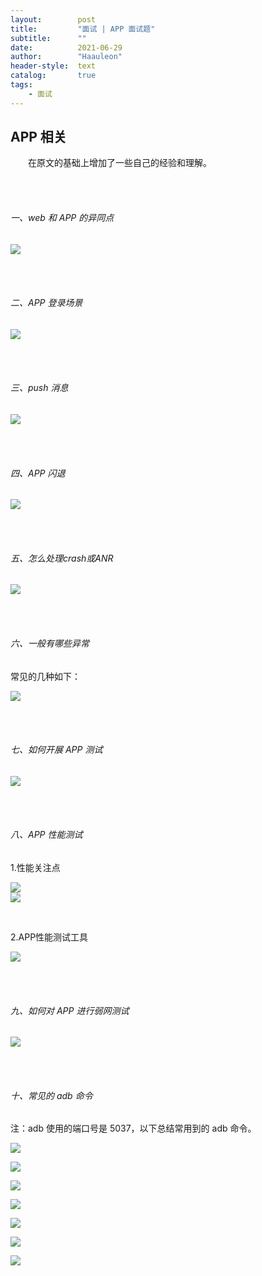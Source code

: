 ```yaml
---
layout:        post
title:         "面试 | APP 面试题"
subtitle:      ""
date:          2021-06-29
author:        "Haauleon"
header-style:  text
catalog:       true
tags:
    - 面试
---
```


## APP 相关
&emsp;&emsp;在原文的基础上增加了一些自己的经验和理解。

<br><br>

###### 一、web 和 APP 的异同点
![](\haauleon\img\in-post\post-other\2021-06-29-interview-1.jpg)   

<br><br>

###### 二、APP 登录场景        
![](\haauleon\img\in-post\post-other\2021-06-29-interview-2.jpg)


<br><br>

###### 三、push 消息       
![](\haauleon\img\in-post\post-other\2021-06-29-interview-3.jpg)    

<br><br>

###### 四、APP 闪退       
![](\haauleon\img\in-post\post-other\2021-06-29-interview-4.jpg)
               

<br><br>

###### 五、怎么处理crash或ANR
![](\haauleon\img\in-post\post-other\2021-06-29-interview-5.jpg)        

<br><br>

###### 六、一般有哪些异常
常见的几种如下：          

![](\haauleon\img\in-post\post-other\2021-06-29-interview-6.jpg)            

<br><br>

###### 七、如何开展 APP 测试
![](\haauleon\img\in-post\post-other\2021-06-29-interview-7.jpg)


<br><br>

###### 八、APP 性能测试
1.性能关注点          

![](\haauleon\img\in-post\post-other\2021-06-29-interview-8.jpg)       
![](\haauleon\img\in-post\post-other\2021-06-29-interview-9.jpg)       

<br>

2.APP性能测试工具         

![](\haauleon\img\in-post\post-other\2021-06-29-interview-10.jpg)      

<br><br>

###### 九、如何对 APP 进行弱网测试
![](\haauleon\img\in-post\post-other\2021-06-29-interview-11.jpg)

<br><br>

###### 十、常见的 adb 命令
注：adb 使用的端口号是 5037，以下总结常用到的 adb 命令。              

![](\haauleon\img\in-post\post-other\2021-06-29-interview-12.jpg)   

![](\haauleon\img\in-post\post-other\2021-06-29-interview-13.jpg)     

![](\haauleon\img\in-post\post-other\2021-06-29-interview-14.jpg)     

![](\haauleon\img\in-post\post-other\2021-06-29-interview-15.jpg)      

![](\haauleon\img\in-post\post-other\2021-06-29-interview-16.jpg)      

![](\haauleon\img\in-post\post-other\2021-06-29-interview-18.jpg)     

![](\haauleon\img\in-post\post-other\2021-06-29-interview-19.jpg)